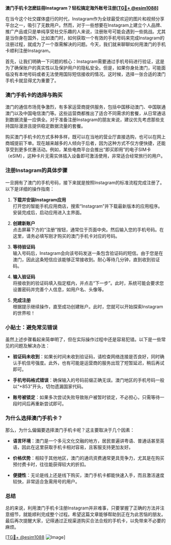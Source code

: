 **澳门手机卡怎麽註冊Instagram？轻松搞定海外账号注册[[TG💪+ @esim1088](https://t.me/s/esim1088)]**

在当今这个社交媒体盛行的时代，Instagram作为全球最受欢迎的图片和视频分享平台之一，吸引了无数用户。然而，对于一些想要在Instagram上建立个人品牌、推广产品或只是单纯享受社交乐趣的人来说，注册账号可能会遇到一些挑战。尤其是当你身在国外，比如澳门时，如何获取一个有效的手机号码来完成Instagram的注册过程，就成为了一个亟需解决的问题。今天，我们就来聊聊如何用澳门的手机卡顺利注册Instagram。

首先，让我们明确一下问题的核心：Instagram需要通过手机号码进行验证，这是为了确保账户的真实性以及保护用户的隐私安全。但是，如果你身处澳门，可能面临没有本地号码或者无法使用国际短信接收的情况。这时候，选择一张合适的澳门手机卡就显得尤为重要了。

### **澳门手机卡的选择与购买**

澳门的通信市场竞争激烈，有多家运营商提供服务，包括中国移动澳门、中国联通澳门以及中国电信澳门等。这些运营商都推出了适合不同需求的套餐，从日常通话到数据流量一应俱全。对于准备注册Instagram的朋友来说，建议优先考虑那些支持国际漫游且提供稳定数据流量的套餐。

购买澳门手机卡的方式多种多样，既可以在当地的营业厅直接选购，也可以在网上商城提前下单。现在越来越多的人倾向于后者，因为这种方式不仅方便快捷，还能享受到更多优惠活动。例如，某些电商平台会推出“即买即用”的电子SIM卡（eSIM），这种卡片无需实体插入设备即可激活使用，非常适合经常旅行的用户。

### **注册Instagram的具体步骤**

一旦拥有了澳门的手机号码，接下来就是按照Instagram的标准流程完成注册了。以下是详细的操作指南：

1. **下载并安装Instagram应用**  
   打开您的智能手机应用商店，搜索“Instagram”并下载最新版本的应用程序。安装完成后，启动应用进入主界面。

2. **创建新账户**  
   点击屏幕下方的“注册”按钮，通常位于页面中央。然后输入您的手机号码。在这里，请务必填写刚才购买的澳门手机卡对应的号码。

3. **等待验证码**  
   输入号码后，Instagram会向该号码发送一条包含验证码的短信。由于您是在澳门，因此这条短信应该能够正常接收到。耐心等待几分钟，直到收到验证码。

4. **输入验证码**  
   将接收到的验证码填入指定框内，并点击“下一步”。此时，系统可能会要求您设置密码并完善个人信息，如用户名、头像等。

5. **完成注册**  
   根据提示继续操作，直至成功创建账户。此时，您就可以开始探索Instagram的世界啦！

### **小贴士：避免常见错误**

虽然上述步骤看起来简单明了，但在实际操作过程中还是容易犯错。以下是一些常见的问题及解决办法：

- **验证码未收到**：如果长时间未收到验证码，请检查网络连接是否良好，同时确认手机信号强度。此外，也有可能是运营商的服务出现了短暂延迟，稍后再试即可。
  
- **手机号码格式错误**：确保输入的号码前缀正确无误。澳门地区的手机号码一般以“+853”开头，切勿遗漏国家代码。

- **账号被锁定**：如果多次尝试失败导致账户被暂时锁定，不必担心，只需等待一段时间后再重新尝试即可。

### **为什么选择澳门手机卡？**

那么，为什么偏偏要选择澳门手机卡呢？这主要取决于几个因素：

- **语言环境**：澳门是一个多元文化交融的地方，居民普遍讲粤语、普通话甚至英语，因此在这里获取手机卡相对容易，且客服支持更加友好。
  
- **价格优势**：相较于其他地区，澳门的通讯资费通常更具竞争力，尤其是在购买预付费卡时，往往能获得较大的折扣。

- **便捷性**：无论是线上还是线下购买，澳门手机卡都能快速入手，而且激活速度较快，非常适合急需用号的用户。

### **总结**

总的来说，利用澳门手机卡注册Instagram并非难事，只要掌握了正确的方法并注意细节，就能顺利完成整个过程。希望这篇文章能够帮助到正在为此苦恼的朋友。最后再次提醒大家，记得通过正规渠道购买合法合规的手机卡，以免带来不必要的麻烦。

[[TG💪+ @esim1088](https://t.me/s/esim1088) ![Image](https://i.postimg.cc/4NQfJmqS/Snipaste-2025-05-13-00-14-12.png)]